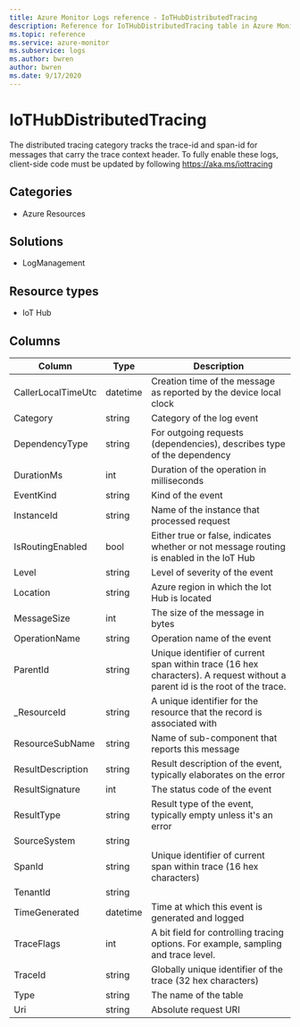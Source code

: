 ```yaml
---
title: Azure Monitor Logs reference - IoTHubDistributedTracing
description: Reference for IoTHubDistributedTracing table in Azure Monitor Logs.
ms.topic: reference
ms.service: azure-monitor
ms.subservice: logs
ms.author: bwren
author: bwren
ms.date: 9/17/2020
---
```


# IoTHubDistributedTracing

 The distributed tracing category tracks the trace-id and span-id for messages that carry the trace context header. To fully enable these logs, client-side code must be updated by following https://aka.ms/iottracing

## Categories

- Azure Resources
## Solutions

- LogManagement
## Resource types

- IoT Hub




## Columns

|Column|Type|Description|
|---|---|---|
|CallerLocalTimeUtc|datetime|Creation time of the message as reported by the device local clock|
|Category|string|Category of the log event|
|DependencyType|string|For outgoing requests (dependencies), describes type of the dependency|
|DurationMs|int|Duration of the operation in milliseconds|
|EventKind|string|Kind of the event|
|InstanceId|string|Name of the instance that processed request|
|IsRoutingEnabled|bool|Either true or false, indicates whether or not message routing is enabled in the IoT Hub|
|Level|string|Level of severity of the event|
|Location|string|Azure region in which the Iot Hub is located|
|MessageSize|int|The size of the message in bytes|
|OperationName|string|Operation name of the event|
|ParentId|string|Unique identifier of current span within trace (16 hex characters). A request without a parent id is the root of the trace.|
|_ResourceId|string|A unique identifier for the resource that the record is associated with|
|ResourceSubName|string|Name of sub-component that reports this message|
|ResultDescription|string|Result description of the event, typically elaborates on the error|
|ResultSignature|int|The status code of the event|
|ResultType|string|Result type of the event, typically empty unless it's an error|
|SourceSystem|string||
|SpanId|string|Unique identifier of current span within trace (16 hex characters)|
|TenantId|string||
|TimeGenerated|datetime|Time at which this event is generated and logged|
|TraceFlags|int|A bit field for controlling tracing options. For example, sampling and trace level.|
|TraceId|string|Globally unique identifier of the trace (32 hex characters)|
|Type|string|The name of the table|
|Uri|string|Absolute request URI|
